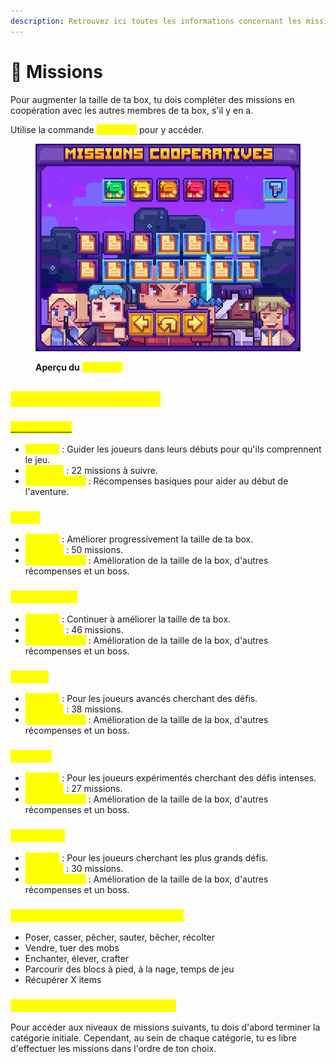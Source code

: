 ```yaml
---
description: Retrouvez ici toutes les informations concernant les missions
---
```


# 📜 Missions

Pour augmenter la taille de ta box, tu dois compléter des missions en coopération avec les autres membres de ta box, s'il y en a.

Utilise la commande <mark style="color:yellow;">**`/missions`**</mark> pour y accéder.

<figure><img src="../../.gitbook/assets/image (30).png" alt=""><figcaption><p><strong>Aperçu du</strong> <mark style="color:yellow;"><strong><code>/missions</code></strong></mark></p></figcaption></figure>

## <mark style="color:yellow;">Catégories de missions</mark>

### [<mark style="color:yellow;">Introduction</mark>](../tutoriel.md)

* <mark style="color:yellow;">**Objectif**</mark> : Guider les joueurs dans leurs débuts pour qu'ils comprennent le jeu.
* <mark style="color:yellow;">**Missions**</mark> : 22 missions à suivre.
* <mark style="color:yellow;">**Récompenses**</mark> : Récompenses basiques pour aider au début de l'aventure.

### <mark style="color:yellow;">Facile</mark>

* <mark style="color:yellow;">**Objectif**</mark> : Améliorer progressivement la taille de ta box.
* <mark style="color:yellow;">**Missions**</mark> : 50 missions.
* <mark style="color:yellow;">**Récompenses**</mark> : Amélioration de la taille de la box, d'autres récompenses et un boss.

### <mark style="color:yellow;">**Intermédiaire**</mark>

* <mark style="color:yellow;">**Objectif**</mark> : Continuer à améliorer la taille de ta box.
* <mark style="color:yellow;">**Missions**</mark> : 46 missions.
* <mark style="color:yellow;">**Récompenses**</mark> : Amélioration de la taille de la box, d'autres récompenses et un boss.

### <mark style="color:yellow;">Difficile</mark>

* <mark style="color:yellow;">**Objectif**</mark> : Pour les joueurs avancés cherchant des défis.
* <mark style="color:yellow;">**Missions**</mark> : 38 missions.
* <mark style="color:yellow;">**Récompenses**</mark> : Amélioration de la taille de la box, d'autres récompenses et un boss.

### <mark style="color:yellow;">Extrême</mark>

* <mark style="color:yellow;">**Objectif**</mark> : Pour les joueurs expérimentés cherchant des défis intenses.
* <mark style="color:yellow;">**Missions**</mark> : 27 missions.
* <mark style="color:yellow;">**Récompenses**</mark> : Amélioration de la taille de la box, d'autres récompenses et un boss.

### <mark style="color:yellow;">**Impossible**</mark>

* <mark style="color:yellow;">**Objectif**</mark> : Pour les joueurs cherchant les plus grands défis.
* <mark style="color:yellow;">**Missions**</mark> : 30 missions.
* <mark style="color:yellow;">**Récompenses**</mark> : Amélioration de la taille de la box, d'autres récompenses et un boss.

### <mark style="color:yellow;">**Types de tâches dans les missions**</mark>

* Poser, casser, pêcher, sauter, bêcher, récolter
* Vendre, tuer des mobs
* Enchanter, élever, crafter
* Parcourir des blocs à pied, à la nage, temps de jeu
* Récupérer X items

### <mark style="color:yellow;">Or</mark><mark style="color:yellow;">**dre de réalisation des missions**</mark>

Pour accéder aux niveaux de missions suivants, tu dois d'abord terminer la catégorie initiale. Cependant, au sein de chaque catégorie, tu es libre d'effectuer les missions dans l'ordre de ton choix.
